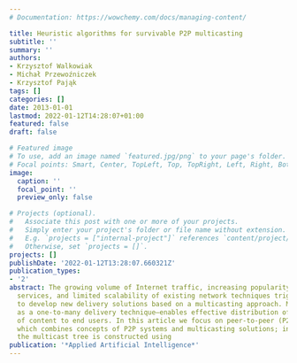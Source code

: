 ```yaml
---
# Documentation: https://wowchemy.com/docs/managing-content/

title: Heuristic algorithms for survivable P2P multicasting
subtitle: ''
summary: ''
authors:
- Krzysztof Walkowiak
- Michał Przewoźniczek
- Krzysztof Pająk
tags: []
categories: []
date: 2013-01-01
lastmod: 2022-01-12T14:28:07+01:00
featured: false
draft: false

# Featured image
# To use, add an image named `featured.jpg/png` to your page's folder.
# Focal points: Smart, Center, TopLeft, Top, TopRight, Left, Right, BottomLeft, Bottom, BottomRight.
image:
  caption: ''
  focal_point: ''
  preview_only: false

# Projects (optional).
#   Associate this post with one or more of your projects.
#   Simply enter your project's folder or file name without extension.
#   E.g. `projects = ["internal-project"]` references `content/project/deep-learning/index.md`.
#   Otherwise, set `projects = []`.
projects: []
publishDate: '2022-01-12T13:28:07.660321Z'
publication_types:
- '2'
abstract: The growing volume of Internet traffic, increasing popularity of streaming
  services, and limited scalability of existing network techniques trigger the need
  to develop new delivery solutions based on a multicasting approach. Multicasting—defined
  as a one-to-many delivery technique—enables effective distribution of many kinds
  of content to end users. In this article we focus on peer-to-peer (P2P) multicasting,
  which combines concepts of P2P systems and multicasting solutions; in other words,
  the multicast tree is constructed using
publication: '*Applied Artificial Intelligence*'
---
```


